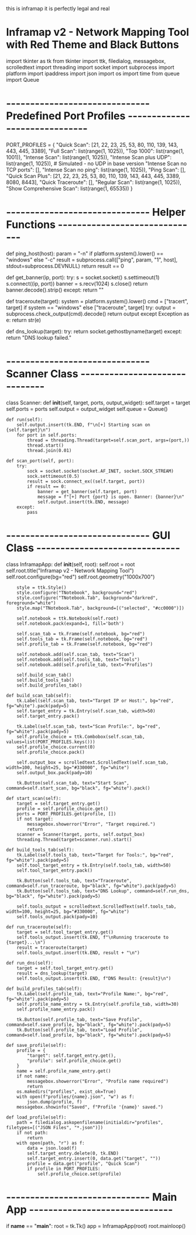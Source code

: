 this is inframap
it is perfectly legal and real 
# Inframap v2 - Network Mapping Tool with Red Theme and Black Buttons
import tkinter as tk
from tkinter import ttk, filedialog, messagebox, scrolledtext
import threading
import socket
import subprocess
import platform
import ipaddress
import json
import os
import time
from queue import Queue

# ------------------------------ Predefined Port Profiles ------------------------------
PORT_PROFILES = {
    "Quick Scan": [21, 22, 23, 25, 53, 80, 110, 139, 143, 443, 445, 3389],
    "Full Scan": list(range(1, 1025)),
    "Top 1000": list(range(1, 1001)),
    "Intense Scan": list(range(1, 1025)),
    "Intense Scan plus UDP": list(range(1, 1025)),  # Simulated - no UDP in base version
    "Intense Scan no TCP ports": [],
    "Intense Scan no ping": list(range(1, 1025)),
    "Ping Scan": [],
    "Quick Scan Plus": [21, 22, 23, 25, 53, 80, 110, 139, 143, 443, 445, 3389, 8080, 8443],
    "Quick Traceroute": [],
    "Regular Scan": list(range(1, 1025)),
    "Show Comprehensive Scan": list(range(1, 65535))
}

# ------------------------------ Helper Functions ------------------------------
def ping_host(host):
    param = "-n" if platform.system().lower() == "windows" else "-c"
    result = subprocess.call(["ping", param, "1", host], stdout=subprocess.DEVNULL)
    return result == 0

def get_banner(ip, port):
    try:
        s = socket.socket()
        s.settimeout(1)
        s.connect((ip, port))
        banner = s.recv(1024)
        s.close()
        return banner.decode().strip()
    except:
        return ""

def traceroute(target):
    system = platform.system().lower()
    cmd = ["tracert", target] if system == "windows" else ["traceroute", target]
    try:
        output = subprocess.check_output(cmd).decode()
        return output
    except Exception as e:
        return str(e)

def dns_lookup(target):
    try:
        return socket.gethostbyname(target)
    except:
        return "DNS lookup failed."

# ------------------------------ Scanner Class ------------------------------
class Scanner:
    def __init__(self, target, ports, output_widget):
        self.target = target
        self.ports = ports
        self.output = output_widget
        self.queue = Queue()

    def run(self):
        self.output.insert(tk.END, f"\n[+] Starting scan on {self.target}\n")
        for port in self.ports:
            thread = threading.Thread(target=self.scan_port, args=(port,))
            thread.start()
            thread.join(0.01)

    def scan_port(self, port):
        try:
            sock = socket.socket(socket.AF_INET, socket.SOCK_STREAM)
            sock.settimeout(0.5)
            result = sock.connect_ex((self.target, port))
            if result == 0:
                banner = get_banner(self.target, port)
                message = f"[+] Port {port} is open. Banner: {banner}\n"
                self.output.insert(tk.END, message)
        except:
            pass

# ------------------------------ GUI Class ------------------------------
class InframapApp:
    def __init__(self, root):
        self.root = root
        self.root.title("Inframap v2 - Network Mapping Tool")
        self.root.configure(bg="red")
        self.root.geometry("1000x700")

        style = ttk.Style()
        style.configure("TNotebook", background="red")
        style.configure("TNotebook.Tab", background="darkred", foreground="white")
        style.map("TNotebook.Tab", background=[("selected", "#cc0000")])

        self.notebook = ttk.Notebook(self.root)
        self.notebook.pack(expand=1, fill='both')

        self.scan_tab = tk.Frame(self.notebook, bg="red")
        self.tools_tab = tk.Frame(self.notebook, bg="red")
        self.profile_tab = tk.Frame(self.notebook, bg="red")

        self.notebook.add(self.scan_tab, text="Scan")
        self.notebook.add(self.tools_tab, text="Tools")
        self.notebook.add(self.profile_tab, text="Profiles")

        self.build_scan_tab()
        self.build_tools_tab()
        self.build_profiles_tab()

    def build_scan_tab(self):
        tk.Label(self.scan_tab, text="Target IP or Host:", bg="red", fg="white").pack(pady=5)
        self.target_entry = tk.Entry(self.scan_tab, width=50)
        self.target_entry.pack()

        tk.Label(self.scan_tab, text="Scan Profile:", bg="red", fg="white").pack(pady=5)
        self.profile_choice = ttk.Combobox(self.scan_tab, values=list(PORT_PROFILES.keys()))
        self.profile_choice.current(0)
        self.profile_choice.pack()

        self.output_box = scrolledtext.ScrolledText(self.scan_tab, width=100, height=25, bg="#330000", fg="white")
        self.output_box.pack(pady=10)

        tk.Button(self.scan_tab, text="Start Scan", command=self.start_scan, bg="black", fg="white").pack()

    def start_scan(self):
        target = self.target_entry.get()
        profile = self.profile_choice.get()
        ports = PORT_PROFILES.get(profile, [])
        if not target:
            messagebox.showerror("Error", "Target required.")
            return
        scanner = Scanner(target, ports, self.output_box)
        threading.Thread(target=scanner.run).start()

    def build_tools_tab(self):
        tk.Label(self.tools_tab, text="Target for Tools:", bg="red", fg="white").pack(pady=5)
        self.tool_target_entry = tk.Entry(self.tools_tab, width=50)
        self.tool_target_entry.pack()

        tk.Button(self.tools_tab, text="Traceroute", command=self.run_traceroute, bg="black", fg="white").pack(pady=5)
        tk.Button(self.tools_tab, text="DNS Lookup", command=self.run_dns, bg="black", fg="white").pack(pady=5)

        self.tools_output = scrolledtext.ScrolledText(self.tools_tab, width=100, height=25, bg="#330000", fg="white")
        self.tools_output.pack(pady=10)

    def run_traceroute(self):
        target = self.tool_target_entry.get()
        self.tools_output.insert(tk.END, f"\nRunning traceroute to {target}...\n")
        result = traceroute(target)
        self.tools_output.insert(tk.END, result + "\n")

    def run_dns(self):
        target = self.tool_target_entry.get()
        result = dns_lookup(target)
        self.tools_output.insert(tk.END, f"DNS Result: {result}\n")

    def build_profiles_tab(self):
        tk.Label(self.profile_tab, text="Profile Name:", bg="red", fg="white").pack(pady=5)
        self.profile_name_entry = tk.Entry(self.profile_tab, width=30)
        self.profile_name_entry.pack()

        tk.Button(self.profile_tab, text="Save Profile", command=self.save_profile, bg="black", fg="white").pack(pady=5)
        tk.Button(self.profile_tab, text="Load Profile", command=self.load_profile, bg="black", fg="white").pack(pady=5)

    def save_profile(self):
        profile = {
            "target": self.target_entry.get(),
            "profile": self.profile_choice.get()
        }
        name = self.profile_name_entry.get()
        if not name:
            messagebox.showerror("Error", "Profile name required")
            return
        os.makedirs("profiles", exist_ok=True)
        with open(f"profiles/{name}.json", "w") as f:
            json.dump(profile, f)
        messagebox.showinfo("Saved", f"Profile '{name}' saved.")

    def load_profile(self):
        path = filedialog.askopenfilename(initialdir="profiles", filetypes=[("JSON Files", "*.json")])
        if not path:
            return
        with open(path, "r") as f:
            data = json.load(f)
            self.target_entry.delete(0, tk.END)
            self.target_entry.insert(0, data.get("target", ""))
            profile = data.get("profile", "Quick Scan")
            if profile in PORT_PROFILES:
                self.profile_choice.set(profile)

# ------------------------------ Main App ------------------------------
if __name__ == "__main__":
    root = tk.Tk()
    app = InframapApp(root)
    root.mainloop()
